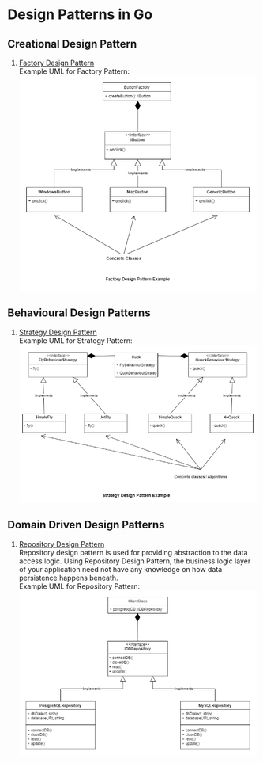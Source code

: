 # Design Patterns in Go

## Creational Design Pattern

1. [Factory Design Pattern](./factory_design_pattern)  
    Example UML for Factory Pattern:
    ![factory_design_pattern](./thumbnails/FactoryDesignPattern.png)

## Behavioural Design Patterns

1. [Strategy Design Pattern](./strategy_design_pattern)  
    Example UML for Strategy Pattern:  
    ![strategy_design_pattern](./thumbnails/StrategyDesignPattern.png)

## Domain Driven Design Patterns

1. [Repository Design Pattern](./repository_design_pattern)  
    Repository design pattern is used for providing abstraction to the
    data access logic. Using Repository Design Pattern, the business logic
    layer of your application need not have any knowledge on how data 
    persistence happens beneath.  
    Example UML for Repository Pattern:
    ![repository_design_pattern](./thumbnails/RepositoryDesignPattern.png)
